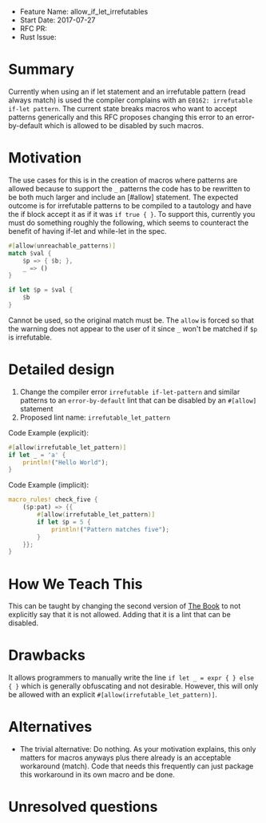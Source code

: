 - Feature Name: allow_if_let_irrefutables
- Start Date: 2017-07-27
- RFC PR:
- Rust Issue:

# Summary
[summary]: #summary

Currently when using an if let statement and an irrefutable pattern (read always match) is used the compiler complains with an `E0162: irrefutable if-let pattern`.
The current state breaks macros who want to accept patterns generically and this RFC proposes changing this error to an error-by-default which is allowed to be disabled by such macros.

# Motivation
[motivation]: #motivation

The use cases for this is in the creation of macros where patterns are allowed because to support the `_` patterns the code has to be rewritten to be both much larger and include an \[#allow\] statement.
The expected outcome is for irrefutable patterns to be compiled to a tautology and have the if block accept it as if it was `if true { }`.
To support this, currently you must do something roughly the following, which seems to counteract the benefit of having if-let and while-let in the spec.

```rust
#[allow(unreachable_patterns)]
match $val {
    $p => { $b; },
    _ => ()
}
```

```rust
if let $p = $val {
    $b
}
```
Cannot be used, so the original match must be. The `allow` is forced so that the warning does not appear to the user of it since `_` won't be matched if `$p` is irrefutable.

# Detailed design
[design]: #detailed-design

1. Change the compiler error `irrefutable if-let-pattern` and similar patterns to an `error-by-default` lint that can be disabled by an `#[allow]` statement
2. Proposed lint name: `irrefutable_let_pattern`

Code Example (explicit):
```rust
#[allow(irrefutable_let_pattern)]
if let _ = 'a' {
    println!("Hello World");
}
```

Code Example (implicit):
```rust
macro_rules! check_five {
    ($p:pat) => {{
        #[allow(irrefutable_let_pattern)]
        if let $p = 5 {
            println!("Pattern matches five");
        }
    }};
}
```

# How We Teach This
[how-we-teach-this]: #how-we-teach-this

This can be taught by changing the second version of [The Book](https://doc.rust-lang.org/book/second-edition/ch18-02-refutability.html) to not explicitly say that it is not allowed.
Adding that it is a lint that can be disabled.

# Drawbacks
[drawbacks]: #drawbacks

It allows programmers to manually write the line `if let _ = expr { } else { }` which is generally obfuscating and not desirable. However, this will only be allowed with an explicit `#[allow(irrefutable_let_pattern)]`.

# Alternatives
[alternatives]: #alternatives

* The trivial alternative: Do nothing. As your motivation explains, this only matters for macros anyways plus there already is an acceptable workaround (match). Code that needs this frequently can just package this workaround in its own macro and be done.

# Unresolved questions
[unresolved]: #unresolved-questions
